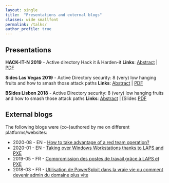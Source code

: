 ```yaml
---
layout: single
title:  "Presentations and external blogs"
classes: wide smallfont
permalink: /talks/
author_profile: true
---
```


## Presentations

**HACK-IT-N 2019** - Active directory Hack it & Harden-it
**Links**: [Abstract](https://www.hack-it-n.com/schedule/active-directory-hack-it-harden-it/) | [PDF](https://fr.slideshare.net/RmiEscourrou/active-directory-hack-it-hardenit)

**Sides Las Vegas 2019** - Active Directory security: 8 (very) low hanging fruits and how to smash those attack paths
**Links**: [Abstract](https://infocondb.org/con/security-bsides/bsideslv-2019/active-directory-security-8-very-low-hanging-fruits-and-how-to-smash-those-attack-paths) | [PDF](https://github.com/wavestone-cdt/AD-security-workshop/raw/master/8%20(very)%20low%20hanging%20fruits%20and%20how%20to%20smash%20those%20attack%20paths/BSides%20LV%20-%20Active%20Directory%20Workshop.pdf)

**BSides Lisbon 2018** - Active Directory security: 8 (very) low hanging fruits and how to smash those attack paths
**Links**: [Abstract](https://bsideslisbon.org/2018/speakers/#r%C3%A9miescourrouandnicolasdaubresseWorkshop) | [Slides [PDF](https://github.com/wavestone-cdt/AD-security-workshop/raw/master/8%20(very)%20low%20hanging%20fruits%20and%20how%20to%20smash%20those%20attack%20paths/BSides%20LV%20-%20Active%20Directory%20Workshop.pdf)

## External blogs

The following blogs were (co-)authored by me on different platforms/websites:
- 2020-08 - EN - [How to take advantage of a red team operation?](https://www.riskinsight-wavestone.com/en/2020/08/how-to-take-advantage-of-a-red-team-operation/)
- 2020-01 - EN - [Taking over Windows Workstations thanks to LAPS and PXE](https://www.securityinsider-wavestone.com/2020/01/taking-over-windows-workstations-pxe-laps.html)  
- 2019-05 - FR - [Compromission des postes de travail grâce à LAPS et PXE](https://connect.ed-diamond.com/MISC/MISC-103/Compromission-des-postes-de-travail-grace-a-LAPS-et-PXE)
- 2018-03 - FR - [Utilisation de PowerSploit dans la vraie vie ou comment devenir admin du domaine plus vite](https://connect.ed-diamond.com/MISC/MISC-096/Utilisation-de-PowerSploit-dans-la-vraie-vie-ou-comment-devenir-admin-du-domaine-plus-vite)